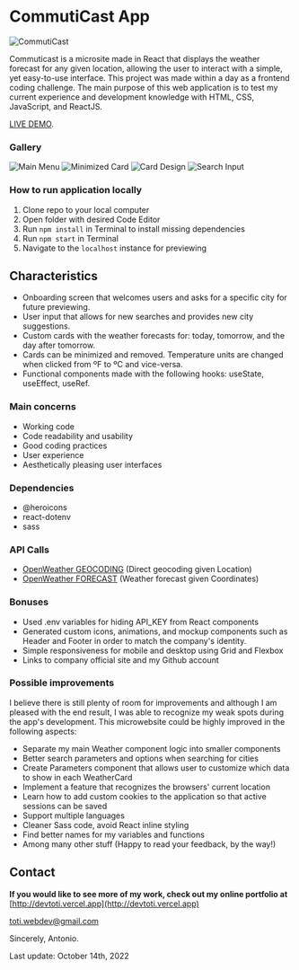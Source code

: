 # CommutiCast App
![CommutiCast](src/media/repo/favicon-commutifi.png)

Commuticast is a microsite made in React that displays the weather forecast for any given location, allowing the user to interact with a simple, yet easy-to-use interface.
This project was made within a day as a frontend coding challenge. The main purpose of this web application is to test my current experience and development knowledge with HTML, CSS, JavaScript, and ReactJS.

[LIVE DEMO](https://devtoti.github.io/coding-challenge-frontend/).


### Gallery

![Main Menu](src/media/repo/commuticast5.png)
![Minimized Card](src/media/repo/commuticast4.png)
![Card Design](src/media/repo/commuticast3.png)
![Search Input](src/media/repo/commuticast2.png)

### How to run application locally

1. Clone repo to your local computer
2. Open folder with desired Code Editor
3. Run `npm install` in Terminal to install missing dependencies
4. Run `npm start` in Terminal
5. Navigate to the `localhost` instance for previewing

## Characteristics

- Onboarding screen that welcomes users and asks for a specific city for future previewing. 
- User input that allows for new searches and provides new city suggestions.
- Custom cards with the weather forecasts for: today, tomorrow, and the day after tomorrow.
- Cards can be minimized and removed. Temperature units are changed when clicked from ºF to ºC and vice-versa.
- Functional components made with the following hooks: useState, useEffect, useRef.


### Main concerns 

* Working code
* Code readability and usability
* Good coding practices
* User experience
* Aesthetically pleasing user interfaces

### Dependencies

* @heroicons
* react-dotenv
* sass

### API Calls

* [OpenWeather GEOCODING](https://openweathermap.org/api/geocoding-api) (Direct geocoding given Location)
* [OpenWeather FORECAST](https://openweathermap.org/forecast5) (Weather forecast given Coordinates) 


### Bonuses

* Used .env variables for hiding API_KEY from React components
* Generated custom icons, animations, and mockup components such as Header and Footer in order to match the company's identity.
* Simple responsiveness for mobile and desktop using Grid and Flexbox
* Links to company official site and my Github account


### Possible improvements

I believe there is still plenty of room for improvements and although I am pleased with the end result, I was able to recognize my weak spots during the app's development. 
This microwebsite could be highly improved in the following aspects: 

- Separate my main Weather component logic into smaller components
- Better search parameters and options when searching for cities
- Create Parameters component that allows user to customize which data to show in each WeatherCard
- Implement a feature that recognizes the browsers' current location
- Learn how to add custom cookies to the application so that active sessions can be saved
- Support multiple languages 
- Cleaner Sass code, avoid React inline styling
- Find better names for my variables and functions
- Among many other stuff (Happy to read your feedback, by the way!)


## Contact

**If you would like to see more of my work, check out my online portfolio at** [http://devtoti.vercel.app](http://devtoti.vercel.app)


toti.webdev@gmail.com

Sincerely,
Antonio.

Last update: October 14th, 2022

